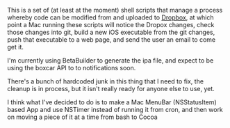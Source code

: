 ﻿This is a set of (at least at the moment) shell scripts that manage a process whereby code can be modified from and uploaded to [Dropbox](http://www.dropbox.com/), at which point a Mac running these scripts will notice the Dropox changes, check those changes into git, build a new iOS executable from the git changes, push that executable to a web page, and send the user an email to come get it.

I'm currently using BetaBuilder to generate the ipa file, and expect to be using the boxcar API to to notifications soon.

There's a bunch of hardcoded junk in this thing that I need to fix, the cleanup is in process, but it isn't really ready for anyone else to use, yet. 

I think what I've decided to do is to make a Mac MenuBar (NSStatusItem) based App and use NSTimer instead of running it from cron, and then work on moving a piece of it at a time from bash to Cocoa
